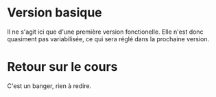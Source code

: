# Version basique
Il ne s'agit ici que d'une première version fonctionelle.
Elle n'est donc quasiment pas variabilisée, ce qui sera réglé dans la prochaine version.

# Retour sur le cours
C'est un banger, rien à redire.
